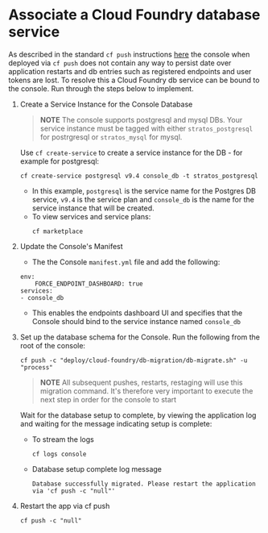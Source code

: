 # Associate a Cloud Foundry database service

As described in the standard `cf push` instructions [here]("../README.md") the console when deployed via `cf push`
 does not contain any way to persist date over application restarts and db entries such as registered endpoints
 and user tokens are lost. To resolve this a Cloud Foundry db service can be bound to the console. Run through 
 the steps below to implement.

1. Create a Service Instance for the Console Database

    > **NOTE** The console supports postgresql and mysql DBs. Your service instance must be tagged with either `stratos_postgresql` for postrgresql or `stratos_mysql` for mysql.

    Use `cf create-service` to create a service instance for the DB - for example for postgresql:
    ```
    cf create-service postgresql v9.4 console_db -t stratos_postgresql
    ```
    * In this example, `postgresql` is the service name for the Postgres DB service, `v9.4` is the service plan and `console_db` is the name for the service instance that will be created. 
    * To view services and service plans:
      ```
      cf marketplace
      ```

1. Update the Console's Manifest

   * The the Console `manifest.yml` file and add the following:
    ```
    env:
        FORCE_ENDPOINT_DASHBOARD: true
    services:
    - console_db
    ```

    * This enables the endpoints dashboard UI and specifies that the Console should bind to the service instance named `console_db`

1. Set up the database schema for the Console. Run the following from the root of the console:
    ```
    cf push -c "deploy/cloud-foundry/db-migration/db-migrate.sh" -u "process"
    ```
    > **NOTE** All subsequent pushes, restarts, restaging will use this migration command.
    It's therefore very important to execute the next step in order for the console to start

    Wait for the database setup to complete, by viewing the application log and waiting for the message indicating setup is complete:

    * To stream the logs
      ```
      cf logs console
      ```

    * Database setup complete log message
      ```
      Database successfully migrated. Please restart the application via 'cf push -c "null"'
      ```
   
1. Restart the app via cf push
    ```
    cf push -c "null"
    ```

    